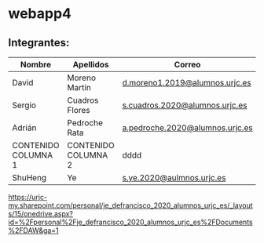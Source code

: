 # webapp4


## Integrantes:

| Nombre| Apellidos| Correo| Github|
| ----- | ---- | ----|----|
| David| Moreno Martín | d.moreno1.2019@alumnos.urjc.es| DavidMorenoo
| Sergio| Cuadros Flores | s.cuadros.2020@alumnos.urjc.es| scuadrosf
| Adrián | Pedroche Rata | a.pedroche.2020@alumnos.urjc.es| AdriPdr
| CONTENIDO COLUMNA 1 | CONTENIDO COLUMNA 2 | dddd| jjjj
| ShuHeng| Ye| s.ye.2020@aulmnos.urjc.es| shy10op

https://urjc-my.sharepoint.com/personal/je_defrancisco_2020_alumnos_urjc_es/_layouts/15/onedrive.aspx?id=%2Fpersonal%2Fje_defrancisco_2020_alumnos_urjc_es%2FDocuments%2FDAW&ga=1

